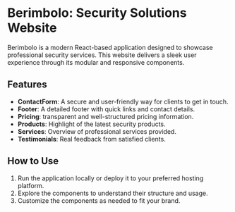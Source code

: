 # Berimbolo: Security Solutions Website

Berimbolo is a modern React-based application designed to showcase professional security services. This website delivers a sleek user experience through its modular and responsive components.

## Features

- **ContactForm**: A secure and user-friendly way for clients to get in touch.
- **Footer**: A detailed footer with quick links and contact details.
- **Pricing**: transparent and well-structured pricing information.
- **Products**: Highlight of the latest security products.
- **Services**: Overview of professional services provided.
- **Testimonials**: Real feedback from satisfied clients.

## How to Use

1. Run the application locally or deploy it to your preferred hosting platform.
2. Explore the components to understand their structure and usage.
3. Customize the components as needed to fit your brand.
